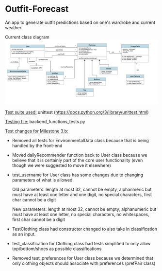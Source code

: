 # Outfit-Forecast

An app to generate outfit predictions based on one's wardrobe and current weather.

Current class diagram
![Class Diagram](class-diagrams/updatedClassDiagram2.png)

<ins>Test suite used:</ins> unittest (https://docs.python.org/3/library/unittest.html)

<ins>Testing file:</ins> backend_functions_tests.py

<ins>Test changes for Milestone 3.b:</ins>
- Removed all tests for EnvironmentalData class because that is being handled by the front-end
- Moved dailyRecommender function back to User class because we believe that it is certainly part of the core user functionality (even though we were suggested to move it elsewhere)
- test_username for User class has some changes due to changing parameters of what is allowed.

  Old parameters: length at most 32, cannot be empty, alphanmeric but must have at least one letter and one digit, no special characters, first char cannot be a digit
  
  New parameters: length at most 32, cannot be empty, alphanumeric but must have at least one letter, no special characters, no whitespaces, first char cannot be a digit
  
- TestClothing class had constructor changed to also take in classification as an input.
- test_classification for Clothing class had tests simplified to only allow top/bottom/shoes as possible classifications
- Removed test_preferences for User class because we determined that only clothing objects should associate with preferences (prefPair class)
